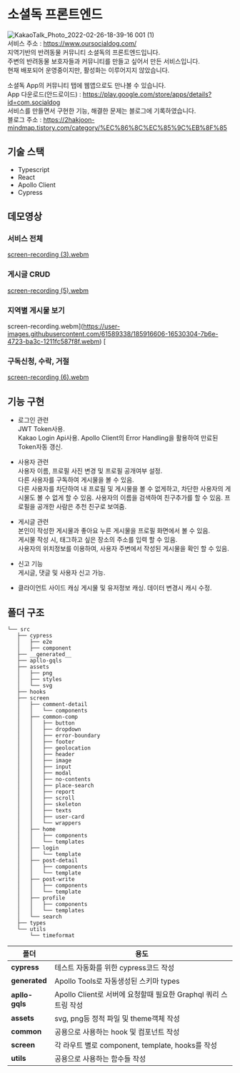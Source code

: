 # 소셜독 프론트엔드
![KakaoTalk_Photo_2022-02-26-18-39-16 001 (1)](https://user-images.githubusercontent.com/61589338/177762295-fccfefd1-f17e-4c54-b9a9-12c6162b7228.png)  
서비스 주소 : https://www.oursocialdog.com/  
지역기반의 반려동물 커뮤니티 소셜독의 프론트엔드입니다.  
주변의 반려동물 보호자들과 커뮤니티를 만들고 싶어서 만든 서비스입니다.  
현재 배포되어 운영중이지만, 활성화는 이루어지지 않았습니다. 

소셜독 App의 커뮤니티 탭에 웹앱으로도 만나볼 수 있습니다.   
App 다운로드(안드로이드) : https://play.google.com/store/apps/details?id=com.socialdog   
서비스를 만들면서 구현한 기능, 해결한 문제는 블로그에 기록하였습니다.  
블로그 주소 : https://2hakjoon-mindmap.tistory.com/category/%EC%86%8C%EC%85%9C%EB%8F%85  


## 기술 스택
 * Typescript
 * React
 * Apollo Client
 * Cypress


## 데모영상
### 서비스 전체
[screen-recording (3).webm](https://user-images.githubusercontent.com/61589338/185916601-07a75162-70af-47b9-9844-dc53410fd644.webm)

### 게시글 CRUD
[screen-recording (5).webm](https://user-images.githubusercontent.com/61589338/185916610-2815c400-84ba-4102-85fb-61a4e5eb31dc.webm)

### 지역별 게시물 보기
screen-recording.webm](https://user-images.githubusercontent.com/61589338/185916606-16530304-7b6e-4723-ba3c-1211fc587f8f.webm)
[
### 구독신청, 수락, 거절
[screen-recording (6).webm](https://user-images.githubusercontent.com/61589338/185916618-c841afd7-ae3c-491e-ae82-b7229a3de0a8.webm)



## 기능 구현
 - 로그인 관련  
 JWT Token사용.  
 Kakao Login Api사용.
 Apollo Client의 Error Handling을 활용하여 만료된 Token자동 갱신.

 - 사용자 관련    
 사용자 이름, 프로필 사진 변경 및 프로필 공개여부 설정.  
 다른 사용자를 구독하여 게시물을 볼 수 있음.  
 다른 사용자를 차단하여 내 프로필 및 게시물을 볼 수 없게하고, 차단한 사용자의 게시물도 볼 수 없게 할 수 있음.
 사용자의 이름을 검색하여 친구추가를 할 수 있음.
 프로필을 공개한 사람은 추천 친구로 보여줌.
  
 - 게시글 관련  
 본인이 작성한 게시물과 좋아요 누른 게시물을 프로필 화면에서 볼 수 있음.  
 게시물 작성 시, 태그하고 싶은 장소의 주소를 입력 할 수 있음.  
 사용자의 위치정보를 이용하여, 사용자 주변에서 작성된 게시물을 확인 할 수 있음.    
   
 - 신고 기능  
 게시글, 댓글 및 사용자 신고 가능.  

 - 클라이언트 사이드 캐싱
 게시물 및 유저정보 캐싱. 데이터 변경시 캐시 수정.


 ## 폴더 구조
 ```
 └── src
    ├── cypress
    │   ├── e2e
    │   ├── component
    ├── __generated__
    ├── apllo-gqls
    ├── assets
    │   ├── png
    │   ├── styles
    │   └── svg
    ├── hooks
    ├── screen
    │   ├── comment-detail
    │   │   └── components
    │   ├── common-comp
    │   │   ├── button
    │   │   ├── dropdown
    │   │   ├── error-boundary
    │   │   ├── footer
    │   │   ├── geolocation
    │   │   ├── header
    │   │   ├── image
    │   │   ├── input
    │   │   ├── modal
    │   │   ├── no-contents
    │   │   ├── place-search
    │   │   ├── report
    │   │   ├── scroll
    │   │   ├── skeleton
    │   │   ├── texts
    │   │   ├── user-card
    │   │   └── wrappers
    │   ├── home
    │   │   ├── components
    │   │   └── templates
    │   ├── login
    │   │   └── template
    │   ├── post-detail
    │   │   ├── components
    │   │   └── template
    │   ├── post-write
    │   │   ├── components
    │   │   └── template
    │   ├── profile
    │   │   ├── components
    │   │   └── templates
    │   └── search
    ├── types
    └── utils
        └── timeformat
 ```

| 폴더           | 용도                                                                                 |
| -------------- | -----------------------------------------------------------------------------------|
| **cypress**    | 테스트 자동화를 위한 cypress코드 작성                                                     |
| **__generated__**| Apollo Tools로 자동생성된 스키마 types                                                |
| **apllo-gqls** | Apollo Client로 서버에 요청할때 필요한 Graphql 쿼리 스트링 작성                              |
| **assets**     | svg, png등 정적 파일 및 theme객체 작성                                                  |
| **common**     | 공용으로 사용하는 hook 및 컴포넌트 작성                                                    |
| **screen**     | 각 라우트 별로 component, template, hooks를 작성                                        |
| **utils**      | 공용으로 사용하는 함수들 작성                                                             |